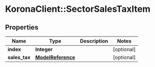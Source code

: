 # KoronaClient::SectorSalesTaxItem

## Properties
Name | Type | Description | Notes
------------ | ------------- | ------------- | -------------
**index** | **Integer** |  | [optional] 
**sales_tax** | [**ModelReference**](ModelReference.md) |  | [optional] 


